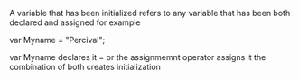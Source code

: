 A variable that has been initialized refers to any variable that has been both declared and assigned for example 

var Myname = "Percival";

var Myname declares it
 = or the assignmemnt operator assigns it 
 the combination of both creates initialization 